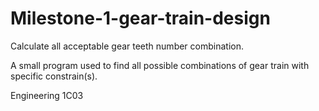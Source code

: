 # Milestone-1-gear-train-design
Calculate all acceptable gear teeth number combination.

A small program used to find all possible combinations of gear train with specific constrain(s).

Engineering 1C03

